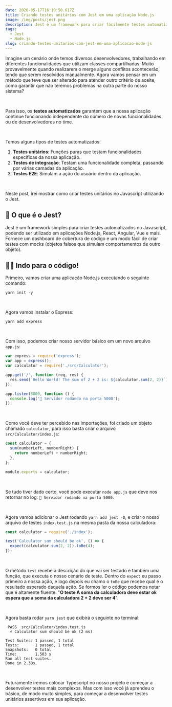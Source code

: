 ```yaml
---
date: 2020-05-17T16:10:50.617Z
title: Criando testes unitários com Jest em uma aplicação Node.js
image: /img/posts/jest.png
description: Jest é um framework para criar fácilmente testes automatizados no Javascript
tags:
  - Jest
  - Node.js
slug: criando-testes-unitarios-com-jest-em-uma-aplicacao-node-js
---
```


Imagine um cenário onde temos diversos desenvolvedores, trabalhando em diferentes funcionalidades que utilizam classes compartilhadas. Muito provavelmente quando realizarem o merge alguns conflitos acontecerão, tendo que serem resolvidos manualmente. Agora vamos pensar em um método que teve que ser alterado para atender outro critério de aceite, como garantir que não teremos problemas na outra parte do nosso sistema?

<br />

Para isso, os **testes automatizados** garantem que a nossa aplicação continue funcionando independente do número de novas funcionalidades ou de desenvolvedores no time.

<br />

Temos alguns tipos de testes automatizados:

<ol>
  <li><strong>Testes unitários</strong>: Funções puras que testam funcionalidades específicas da nossa aplicação.</li>
  <li><strong>Testes de integração</strong>: Testam uma funcionalidade completa, passando por várias camadas da aplicação.</li>
  <li><strong>Testes E2E</strong>: Simulam a ação do usuário dentro da aplicação.</li>
</ol>
<br />

Neste post, irei mostrar como criar testes unitários no Javascript utilizando o Jest.

<h2>📘 O que é o Jest?</h2>

Jest é um framework simples para criar testes automatizados no Javascript, podendo ser utilizado em aplicações Node.js, React, Angular, Vue e mais. Fornece um dashboard de cobertura de código e um modo fácil de criar testes com mocks (objetos falsos que simulam comportamentos de outro objeto).

<h2>👨‍💻 Indo para o código!</h2>

Primeiro, vamos criar uma aplicação Node.js executando o seguinte comando:

```console
yarn init -y
```

<br />

Agora vamos instalar o Express:

```console
yarn add express
```

<br />

Com isso, podemos criar nosso servidor básico em um novo arquivo `app.js`:

```javascript
var express = require('express');
var app = express();
var calculator = require('./src/Calculator');

app.get('/', function (req, res) {
  res.send(`Hello World! The sum of 2 + 2 is: ${calculator.sum(2, 2)}`);
});

app.listen(5000, function () {
  console.log('🚀 Servidor rodando na porta 5000');
});
```

<br />

Como você deve ter percebido nas importações, foi criado um objeto chamado `calculator`, para isso basta criar o arquivo `src/Calculator/index.js`:

```javascript
const calculator = {
  sum(numberLeft, numberRight) {
    return numberLeft + numberRight;
  },
};

module.exports = calculator;
```

<br />

Se tudo tiver dado certo, você pode executar `node app.js` que deve nos retornar no log: `🚀 Servidor rodando na porta 5000`.

<br />

Agora vamos adicionar o Jest rodando `yarn add jest -D`, e criar o nosso arquivo de testes `index.test.js` na mesma pasta da nossa calculadora:

```javascript
const calculator = require('./index');

test('Calculator sum should be ok', () => {
  expect(calculator.sum(2, 2)).toBe(4);
});
```

<br />

O método `test` recebe a descrição do que vai ser testado e também uma função, que executa o nosso cenário de teste. Dentro do `expect` eu passo primeiro a nossa ação, e logo depois eu chamo o `toBe` que recebe qual é o resultado esperado daquela ação. Se formos ler o código podemos notar que é altamente fluente: "**O teste A soma da calculadora deve estar ok espera que a soma da calculadora 2 + 2 deve ser 4**".

<br />

Agora basta rodar `yarn jest` que exibirá o seguinte no terminal:

```terminal
 PASS  src/Calculator/index.test.js
  √ Calculator sum should be ok (2 ms)

Test Suites: 1 passed, 1 total
Tests:       1 passed, 1 total
Snapshots:   0 total
Time:        1.503 s
Ran all test suites.
Done in 2.38s.
```

<br />

Futuramente iremos colocar Typescript no nosso projeto e começar a desenvolver testes mais complexos. Mas com isso você já aprendeu o básico, de modo muito simples, para começar a desenvolver testes unitários assertivos em sua aplicação.

